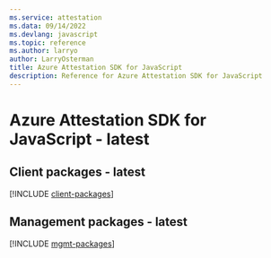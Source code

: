 ```yaml
---
ms.service: attestation
ms.data: 09/14/2022
ms.devlang: javascript
ms.topic: reference
ms.author: larryo
author: LarryOsterman
title: Azure Attestation SDK for JavaScript
description: Reference for Azure Attestation SDK for JavaScript
---
```

# Azure Attestation SDK for JavaScript - latest

## Client packages - latest
[!INCLUDE [client-packages](attestation-client-index.md)]
## Management packages - latest
[!INCLUDE [mgmt-packages](attestation-mgmt-index.md)]